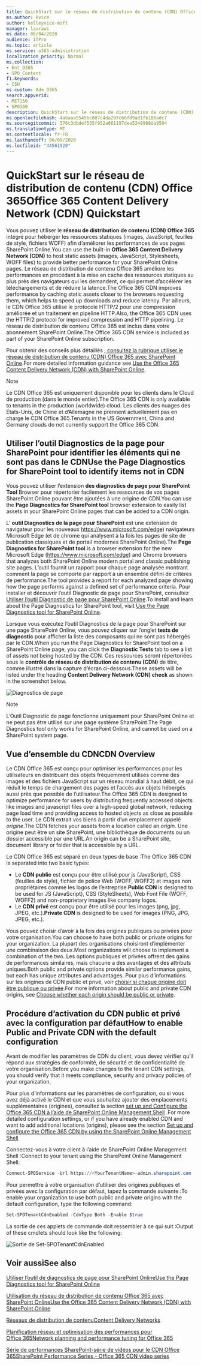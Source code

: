```yaml
---
title: QuickStart sur le réseau de distribution de contenu (CDN) Office 365
ms.author: kvice
author: kelleyvice-msft
manager: laurawi
ms.date: 06/04/2020
audience: ITPro
ms.topic: article
ms.service: o365-administration
localization_priority: Normal
ms.collection:
- Ent_O365
- SPO_Content
f1.keywords:
- CSH
ms.custom: Adm_O365
search.appverid:
- MET150
- SPO160
description: QuickStart sur le réseau de distribution de contenu (CDN) Office 365
ms.openlocfilehash: 4abaaa5545bc807c4da297c66fd9ad1fb188adc7
ms.sourcegitcommit: 576c3dbdef535f952a861197dea5348908da9504
ms.translationtype: MT
ms.contentlocale: fr-FR
ms.lasthandoff: 06/09/2020
ms.locfileid: "44561920"
---
```

# <a name="office-365-content-delivery-network-cdn-quickstart"></a><span data-ttu-id="dac65-103">QuickStart sur le réseau de distribution de contenu (CDN) Office 365</span><span class="sxs-lookup"><span data-stu-id="dac65-103">Office 365 Content Delivery Network (CDN) Quickstart</span></span>

<span data-ttu-id="dac65-104">Vous pouvez utiliser le **réseau de distribution de contenu (CDN) Office 365** intégré pour héberger les ressources statiques (images, JavaScript, feuilles de style, fichiers WOFF) afin d’améliorer les performances de vos pages SharePoint Online.</span><span class="sxs-lookup"><span data-stu-id="dac65-104">You can use the built-in **Office 365 Content Delivery Network (CDN)** to host static assets (images, JavaScript, Stylesheets, WOFF files) to provide better performance for your SharePoint Online pages.</span></span> <span data-ttu-id="dac65-105">Le réseau de distribution de contenu Office 365 améliore les performances en procédant à la mise en cache des ressources statiques au plus près des navigateurs qui les demandent, ce qui permet d’accélérer les téléchargements et de réduire la latence.</span><span class="sxs-lookup"><span data-stu-id="dac65-105">The Office 365 CDN improves performance by caching static assets closer to the browsers requesting them, which helps to speed up downloads and reduce latency.</span></span> <span data-ttu-id="dac65-106">Par ailleurs, le CDN Office 365 utilise le protocole HTTP/2 pour une compression améliorée et un traitement en pipeline HTTP.</span><span class="sxs-lookup"><span data-stu-id="dac65-106">Also, the Office 365 CDN uses the HTTP/2 protocol for improved compression and HTTP pipelining.</span></span> <span data-ttu-id="dac65-107">Le réseau de distribution de contenu Office 365 est inclus dans votre abonnement SharePoint Online.</span><span class="sxs-lookup"><span data-stu-id="dac65-107">The Office 365 CDN service is included as part of your SharePoint Online subscription.</span></span>

<span data-ttu-id="dac65-108">Pour obtenir des conseils plus détaillés [, consultez la rubrique utiliser le réseau de distribution de contenu (CDN) Office 365 avec SharePoint Online](use-office-365-cdn-with-spo.md).</span><span class="sxs-lookup"><span data-stu-id="dac65-108">For more detailed information guidance see [Use the Office 365 Content Delivery Network (CDN) with SharePoint Online](use-office-365-cdn-with-spo.md).</span></span>

>[!NOTE]
><span data-ttu-id="dac65-109">Le CDN Office 365 est uniquement disponible pour les clients dans le Cloud de production (dans le monde entier).</span><span class="sxs-lookup"><span data-stu-id="dac65-109">The Office 365 CDN is only available to tenants in the production (worldwide) cloud.</span></span> <span data-ttu-id="dac65-110">Les clients des nuages des États-Unis, de Chine et d’Allemagne ne prennent actuellement pas en charge le CDN Office 365.</span><span class="sxs-lookup"><span data-stu-id="dac65-110">Tenants in the US Government, China and Germany clouds do not currently support the Office 365 CDN.</span></span>

## <a name="use-the-page-diagnostics-for-sharepoint-tool-to-identify-items-not-in-cdn"></a><span data-ttu-id="dac65-111">Utiliser l’outil Diagnostics de la page pour SharePoint pour identifier les éléments qui ne sont pas dans le CDN</span><span class="sxs-lookup"><span data-stu-id="dac65-111">Use the Page Diagnostics for SharePoint tool to identify items not in CDN</span></span>

<span data-ttu-id="dac65-112">Vous pouvez utiliser l’extension **des diagnostics de page pour SharePoint Tool** Browser pour répertorier facilement les ressources de vos pages SharePoint Online pouvant être ajoutées à une origine de CDN.</span><span class="sxs-lookup"><span data-stu-id="dac65-112">You can use the **Page Diagnostics for SharePoint tool** browser extension to easily list assets in your SharePoint Online pages that can be added to a CDN origin.</span></span>

<span data-ttu-id="dac65-113">L' **outil Diagnostics de la page pour SharePoint** est une extension de navigateur pour les nouveaux https://www.microsoft.com/edge) navigateurs Microsoft Edge (et de chrome qui analysent à la fois les pages de site de publication classiques et de portail modernes SharePoint Online).</span><span class="sxs-lookup"><span data-stu-id="dac65-113">The **Page Diagnostics for SharePoint tool** is a browser extension for the new Microsoft Edge (https://www.microsoft.com/edge) and Chrome browsers that analyzes both SharePoint Online modern portal and classic publishing site pages.</span></span> <span data-ttu-id="dac65-114">L’outil fournit un rapport pour chaque page analysée montrant comment la page se comporte par rapport à un ensemble défini de critères de performance.</span><span class="sxs-lookup"><span data-stu-id="dac65-114">The tool provides a report for each analyzed page showing how the page performs against a defined set of performance criteria.</span></span> <span data-ttu-id="dac65-115">Pour installer et découvrir l’outil Diagnostic de page pour SharePoint, consultez [Utiliser l’outil Diagnostic de page pour SharePoint Online](https://aka.ms/perftool).</span><span class="sxs-lookup"><span data-stu-id="dac65-115">To install and learn about the Page Diagnostics for SharePoint tool, visit [Use the Page Diagnostics tool for SharePoint Online](https://aka.ms/perftool).</span></span>

<span data-ttu-id="dac65-116">Lorsque vous exécutez l’outil Diagnostics de la page pour SharePoint sur une page SharePoint Online, vous pouvez cliquer sur l’onglet **tests de diagnostic** pour afficher la liste des composants qui ne sont pas hébergés par le CDN.</span><span class="sxs-lookup"><span data-stu-id="dac65-116">When you run the Page Diagnostics for SharePoint tool on a SharePoint Online page, you can click the **Diagnostic Tests** tab to see a list of assets not being hosted by the CDN.</span></span> <span data-ttu-id="dac65-117">Ces ressources seront répertoriées sous le **contrôle de réseau de distribution de contenu (CDN)** de titre, comme illustré dans la capture d’écran ci-dessous.</span><span class="sxs-lookup"><span data-stu-id="dac65-117">These assets will be listed under the heading **Content Delivery Network (CDN) check** as shown in the screenshot below.</span></span>

![Diagnostics de page](media/page-diagnostics-for-spo/pagediag-results-general.PNG)

>[!NOTE]
><span data-ttu-id="dac65-119">L’Outil Diagnostic de page fonctionne uniquement pour SharePoint Online et ne peut pas être utilisé sur une page système SharePoint.</span><span class="sxs-lookup"><span data-stu-id="dac65-119">The Page Diagnostics tool only works for SharePoint Online, and cannot be used on a SharePoint system page.</span></span>

## <a name="cdn-overview"></a><span data-ttu-id="dac65-120">Vue d’ensemble du CDN</span><span class="sxs-lookup"><span data-stu-id="dac65-120">CDN Overview</span></span>

<span data-ttu-id="dac65-121">Le CDN Office 365 est conçu pour optimiser les performances pour les utilisateurs en distribuant des objets fréquemment utilisés comme des images et des fichiers JavaScript sur un réseau mondial à haut débit, ce qui réduit le temps de chargement des pages et l’accès aux objets hébergés aussi près que possible de l’utilisateur.</span><span class="sxs-lookup"><span data-stu-id="dac65-121">The Office 365 CDN is designed to optimize performance for users by distributing frequently accessed objects like images and javascript files over a high-speed global network, reducing page load time and providing access to hosted objects as close as possible to the user.</span></span> <span data-ttu-id="dac65-122">Le CDN extrait vos biens à partir d’un emplacement appelé _origine_.</span><span class="sxs-lookup"><span data-stu-id="dac65-122">The CDN fetches your assets from a location called an _origin_.</span></span> <span data-ttu-id="dac65-123">Une origine peut être un site SharePoint, une bibliothèque de documents ou un dossier accessible par une URL.</span><span class="sxs-lookup"><span data-stu-id="dac65-123">An origin can be a SharePoint site, document library or folder that is accessible by a URL.</span></span>

<span data-ttu-id="dac65-124">Le CDN Office 365 est séparé en deux types de base :</span><span class="sxs-lookup"><span data-stu-id="dac65-124">The Office 365 CDN is separated into two basic types:</span></span>

- <span data-ttu-id="dac65-125">Le **CDN public** est conçu pour être utilisé pour js (JavaScript), CSS (feuilles de style), fichier de police Web (WOFF, WOFF2) et images non propriétaires comme les logos de l’entreprise.</span><span class="sxs-lookup"><span data-stu-id="dac65-125">**Public CDN** is designed to be used for JS (JavaScript), CSS (StyleSheets), Web Font File (WOFF, WOFF2) and non-proprietary images like company logos.</span></span>
- <span data-ttu-id="dac65-126">Le **CDN privé** est conçu pour être utilisé pour les images (png, jpg, JPEG, etc.).</span><span class="sxs-lookup"><span data-stu-id="dac65-126">**Private CDN** is designed to be used for images (PNG, JPG, JPEG, etc.).</span></span>

<span data-ttu-id="dac65-127">Vous pouvez choisir d’avoir à la fois des origines publiques ou privées pour votre organisation.</span><span class="sxs-lookup"><span data-stu-id="dac65-127">You can choose to have both public or private origins for your organization.</span></span> <span data-ttu-id="dac65-128">La plupart des organisations choisiront d’implémenter une combinaison des deux.</span><span class="sxs-lookup"><span data-stu-id="dac65-128">Most organizations will choose to implement a combination of the two.</span></span> <span data-ttu-id="dac65-129">Les options publiques et privées offrent des gains de performances similaires, mais chacune a des avantages et des attributs uniques.</span><span class="sxs-lookup"><span data-stu-id="dac65-129">Both public and private options provide similar performance gains, but each has unique attributes and advantages.</span></span> <span data-ttu-id="dac65-130">Pour plus d’informations sur les origines de CDN public et privé, voir [choisir si chaque origine doit être publique ou privée](use-office-365-cdn-with-spo.md#CDNOriginChoosePublicPrivate).</span><span class="sxs-lookup"><span data-stu-id="dac65-130">For more information about public and private CDN origins, see [Choose whether each origin should be public or private](use-office-365-cdn-with-spo.md#CDNOriginChoosePublicPrivate).</span></span>

## <a name="how-to-enable-public-and-private-cdn-with-the-default-configuration"></a><span data-ttu-id="dac65-131">Procédure d’activation du CDN public et privé avec la configuration par défaut</span><span class="sxs-lookup"><span data-stu-id="dac65-131">How to enable Public and Private CDN with the default configuration</span></span>
<span data-ttu-id="dac65-132">Avant de modifier les paramètres de CDN du client, vous devez vérifier qu’il répond aux stratégies de conformité, de sécurité et de confidentialité de votre organisation.</span><span class="sxs-lookup"><span data-stu-id="dac65-132">Before you make changes to the tenant CDN settings, you should verify that it meets compliance, security and privacy policies of your organization.</span></span>

<span data-ttu-id="dac65-133">Pour plus d’informations sur les paramètres de configuration, ou si vous avez déjà activé le CDN et que vous souhaitez ajouter des emplacements supplémentaires (origines), consultez la section [set up and Configure the Office 365 CDN à l’aide de SharePoint Online Management Shell](use-office-365-cdn-with-spo.md#set-up-and-configure-the-office-365-cdn-by-using-the-sharepoint-online-management-shell) .</span><span class="sxs-lookup"><span data-stu-id="dac65-133">For more detailed configuration settings, or if you have already enabled CDN and want to add additional locations (origins), please see the section [Set up and configure the Office 365 CDN by using the SharePoint Online Management Shell](use-office-365-cdn-with-spo.md#set-up-and-configure-the-office-365-cdn-by-using-the-sharepoint-online-management-shell)</span></span>

<span data-ttu-id="dac65-134">Connectez-vous à votre client à l’aide de SharePoint Online Management Shell :</span><span class="sxs-lookup"><span data-stu-id="dac65-134">Connect to your tenant using the SharePoint Online Management Shell:</span></span>

```PowerShell
Connect-SPOService -Url https://<YourTenantName>-admin.sharepoint.com
```

<span data-ttu-id="dac65-135">Pour permettre à votre organisation d’utiliser des origines publiques et privées avec la configuration par défaut, tapez la commande suivante :</span><span class="sxs-lookup"><span data-stu-id="dac65-135">To enable your organization to use both public and private origins with the default configuration, type the following command:</span></span>

```PowerShell
Set-SPOTenantCdnEnabled -CdnType Both -Enable $true
```

<span data-ttu-id="dac65-136">La sortie de ces applets de commande doit ressembler à ce qui suit :</span><span class="sxs-lookup"><span data-stu-id="dac65-136">Output of these cmdlets should look like the following:</span></span>

![Sortie de Set-SPOTenantCdnEnabled](media/O365-CDN/o365-cdn-enable-output.png)

## <a name="see-also"></a><span data-ttu-id="dac65-138">Voir aussi</span><span class="sxs-lookup"><span data-stu-id="dac65-138">See also</span></span>

[<span data-ttu-id="dac65-139">Utiliser l’outil de diagnostics de page pour SharePoint Online</span><span class="sxs-lookup"><span data-stu-id="dac65-139">Use the Page Diagnostics tool for SharePoint Online</span></span>](https://aka.ms/perftool)

[<span data-ttu-id="dac65-140">Utilisation du réseau de distribution de contenu Office 365 avec SharePoint Online</span><span class="sxs-lookup"><span data-stu-id="dac65-140">Use the Office 365 Content Delivery Network (CDN) with SharePoint Online</span></span>](use-office-365-cdn-with-spo.md)

[<span data-ttu-id="dac65-141">Réseaux de distribution de contenu</span><span class="sxs-lookup"><span data-stu-id="dac65-141">Content Delivery Networks</span></span>](https://aka.ms/o365cdns)

[<span data-ttu-id="dac65-142">Planification réseau et optimisation des performances pour Office 365</span><span class="sxs-lookup"><span data-stu-id="dac65-142">Network planning and performance tuning for Office 365</span></span>](https://aka.ms/tune)

[<span data-ttu-id="dac65-143">Série de performances SharePoint-série de vidéos pour le CDN Office 365</span><span class="sxs-lookup"><span data-stu-id="dac65-143">SharePoint Performance Series - Office 365 CDN video series</span></span>](https://www.youtube.com/playlist?list=PLR9nK3mnD-OWMfr1BA9mr5oCw2aJXw4WA)
